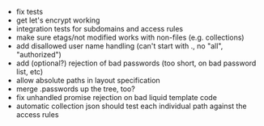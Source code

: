 - fix tests
- get let's encrypt working
- integration tests for subdomains and access rules
- make sure etags/not modified works with non-files (e.g. collections)
- add disallowed user name handling (can't start with ., no "all", "authorized")
- add (optional?) rejection of bad passwords (too short, on bad password list, etc)
- allow absolute paths in layout specification
- merge .passwords up the tree, too?
- fix unhandled promise rejection on bad liquid template code
- automatic collection json should test each individual path against the access rules